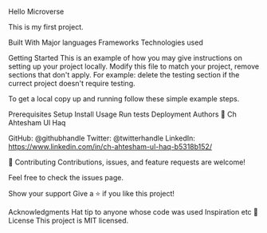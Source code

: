 Hello Microverse

This is my first project.

Built With
Major languages
Frameworks
Technologies used

Getting Started
This is an example of how you may give instructions on setting up your project locally. Modify this file to match your project, remove sections that don't apply. For example: delete the testing section if the currect project doesn't require testing.

To get a local copy up and running follow these simple example steps.

Prerequisites
Setup
Install
Usage
Run tests
Deployment
Authors
👤 Ch Ahtesham Ul Haq

GitHub: @githubhandle
Twitter: @twitterhandle
LinkedIn: https://www.linkedin.com/in/ch-ahtesham-ul-haq-b5318b152/

🤝 Contributing
Contributions, issues, and feature requests are welcome!

Feel free to check the issues page.

Show your support
Give a ⭐️ if you like this project!

Acknowledgments
Hat tip to anyone whose code was used
Inspiration
etc
📝 License
This project is MIT licensed.